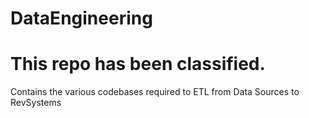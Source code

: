 # DataEngineering
# This repo has been classified.
Contains the various codebases required to ETL from Data Sources to RevSystems

